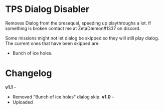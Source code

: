 TPS Dialog Disabler
=============

Removes Dialog from the presequel, speeding up playthroughs a lot. If something is broken contact me at ZetaDæmon#1337 on discord.

Some missions might not let dialog be skipped so they will still play dialog. The current ones that have been skipped are:
* Bunch of ice holes.

Changelog
=========
**v1.1** -
 * Removed "Bunch of ice holes" dialog skip.
**v1.0** -
 * Uploaded
